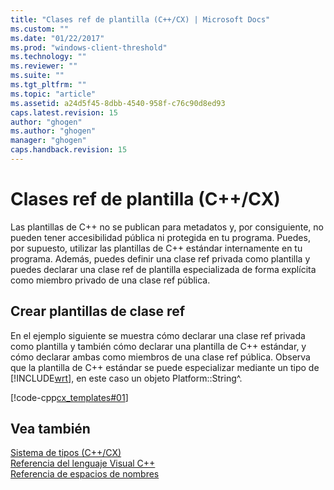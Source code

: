 ```yaml
---
title: "Clases ref de plantilla (C++/CX) | Microsoft Docs"
ms.custom: ""
ms.date: "01/22/2017"
ms.prod: "windows-client-threshold"
ms.technology: ""
ms.reviewer: ""
ms.suite: ""
ms.tgt_pltfrm: ""
ms.topic: "article"
ms.assetid: a24d5f45-8dbb-4540-958f-c76c90d8ed93
caps.latest.revision: 15
author: "ghogen"
ms.author: "ghogen"
manager: "ghogen"
caps.handback.revision: 15
---
```

# Clases ref de plantilla (C++/CX)
Las plantillas de C\+\+ no se publican para metadatos y, por consiguiente, no pueden tener accesibilidad pública ni protegida en tu programa. Puedes, por supuesto, utilizar las plantillas de C\+\+ estándar internamente en tu programa. Además, puedes definir una clase ref privada como plantilla y puedes declarar una clase ref de plantilla especializada de forma explícita como miembro privado de una clase ref pública.  
  
## Crear plantillas de clase ref  
 En el ejemplo siguiente se muestra cómo declarar una clase ref privada como plantilla y también cómo declarar una plantilla de C\+\+ estándar, y cómo declarar ambas como miembros de una clase ref pública. Observa que la plantilla de C\+\+ estándar se puede especializar mediante un tipo de [!INCLUDE[wrt](../cppcx/includes/wrt-md.md)], en este caso un objeto Platform::String^.  
  
 [!code-cpp[cx_templates#01](../snippets/cpp/VS_Snippets_Misc/cx_templates/cpp/class1.h#01)]  
  
## Vea también  
 [Sistema de tipos \(C\+\+\/CX\)](../cppcx/type-system-c-cx.md)   
 [Referencia del lenguaje Visual C\+\+](../cppcx/visual-c-language-reference-c-cx.md)   
 [Referencia de espacios de nombres](../cppcx/namespaces-reference-c-cx.md)